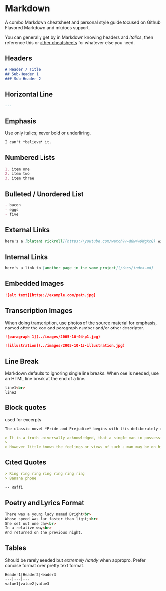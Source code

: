 # Markdown

A combo Markdown cheatsheet and personal style guide focused on Github Flavored Markdown and mkdocs support.

You can generally get by in Markdown knowing headers and *italics*, then reference this or [other cheatsheets](https://github.com/adam-p/markdown-here/wiki/Markdown-Cheatsheet) for whatever else you need.

## Headers

```markdown
# Header / Title
## Sub-Header 1
### Sub-Header 2
```

## Horizontal Line
```markdown
---
```

## Emphasis
Use only italics; never bold or underlining.
```markdown
I can't *believe* it.
```

## Numbered Lists
```markdown
1. item one
2. item two
3. item three
```

## Bulleted / Unordered List
```markdown
- bacon
- eggs
- five
```

## External Links
```markdown
here's a [blatant rickroll](https://youtube.com/watch?v=dQw4w9WgXcQ) without any pretense
```

## Internal Links
```markdown
here's a link to [another page in the same project](/docs/index.md)
```

## Embedded Images
```markdown
![alt text][https://example.com/path.jpg]
```

## Transcription Images
When doing transcription, use photos of the source material for emphasis, named after the doc and paragraph number and/or other descriptor.

```markdown
![paragraph 1](../images/2005-10-04-p1.jpg)

![illustration](../images/2005-10-15-illustration.jpg)
```

## Line Break
Markdown defaults to ignoring single line breaks. When one is needed, use an HTML line break at the end of a line.
```markdown
line1<br>
line2
```

## Block quotes
used for excerpts
```markdown
The classic novel *Pride and Prejudice* begins with this deliberately ridiculous statement:

> It is a truth universally acknowledged, that a single man in possession of a good fortune must be in want of a wife.
>
> However little known the feelings or views of such a man may be on his first entering a neighbourhood, this truth is so well fixed in the minds of the surrounding families, that he is considered as the rightful property of some one or other of their daughters.
```

## Cited Quotes
```markdown
> Ring ring ring ring ring ring ring
> Banana phone

-- Raffi
```

## Poetry and Lyrics Format
```markdown
There was a young lady named Bright<br>
Whose speed was far faster than light;<br>
She set out one day<br>
In a relative way<br>
And returned on the previous night.
```

## Tables
Should be rarely needed but *extremely handy* when appropro. Prefer concise format over pretty text format.
```markdown
Header1|Header2|Header3
---|---|---
value1|value2|value3
```

